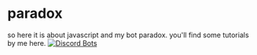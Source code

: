 # paradox
so here it is about javascript and my bot paradox. you'll find some tutorials by me here.
<a href="https://discordbots.org/bot/380983094179659776">
  <img src="https://discordbots.org/api/widget/380983094179659776.png" alt="Discord Bots" />
</a>
